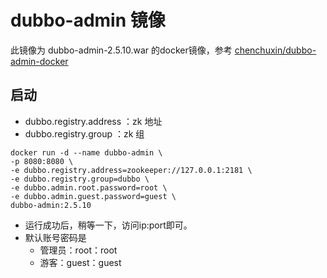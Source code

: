 # dubbo-admin 镜像

此镜像为 dubbo-admin-2.5.10.war 的docker镜像，参考 [chenchuxin/dubbo-admin-docker](https://github.com/chenchuxin/dubbo-admin-docker)

## 启动
* dubbo.registry.address ：zk 地址
* dubbo.registry.group ：zk 组

```
docker run -d --name dubbo-admin \
-p 8080:8080 \
-e dubbo.registry.address=zookeeper://127.0.0.1:2181 \
-e dubbo.registry.group=dubbo \
-e dubbo.admin.root.password=root \
-e dubbo.admin.guest.password=guest \
dubbo-admin:2.5.10 
```

* 运行成功后，稍等一下，访问ip:port即可。
* 默认账号密码是
    * 管理员：root：root
    * 游客：guest：guest

